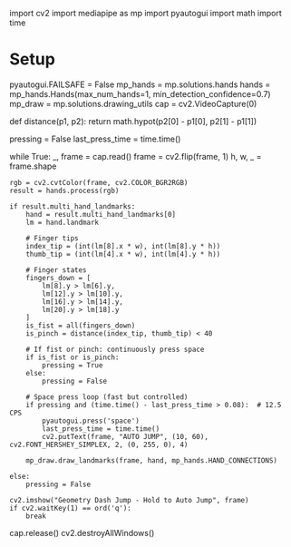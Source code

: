 import cv2
import mediapipe as mp
import pyautogui
import math
import time

# Setup
pyautogui.FAILSAFE = False
mp_hands = mp.solutions.hands
hands = mp_hands.Hands(max_num_hands=1, min_detection_confidence=0.7)
mp_draw = mp.solutions.drawing_utils
cap = cv2.VideoCapture(0)

def distance(p1, p2):
    return math.hypot(p2[0] - p1[0], p2[1] - p1[1])

pressing = False
last_press_time = time.time()

while True:
    _, frame = cap.read()
    frame = cv2.flip(frame, 1)
    h, w, _ = frame.shape

    rgb = cv2.cvtColor(frame, cv2.COLOR_BGR2RGB)
    result = hands.process(rgb)

    if result.multi_hand_landmarks:
        hand = result.multi_hand_landmarks[0]
        lm = hand.landmark

        # Finger tips
        index_tip = (int(lm[8].x * w), int(lm[8].y * h))
        thumb_tip = (int(lm[4].x * w), int(lm[4].y * h))

        # Finger states
        fingers_down = [
            lm[8].y > lm[6].y,
            lm[12].y > lm[10].y,
            lm[16].y > lm[14].y,
            lm[20].y > lm[18].y
        ]
        is_fist = all(fingers_down)
        is_pinch = distance(index_tip, thumb_tip) < 40

        # If fist or pinch: continuously press space
        if is_fist or is_pinch:
            pressing = True
        else:
            pressing = False

        # Space press loop (fast but controlled)
        if pressing and (time.time() - last_press_time > 0.08):  # 12.5 CPS
            pyautogui.press('space')
            last_press_time = time.time()
            cv2.putText(frame, "AUTO JUMP", (10, 60), cv2.FONT_HERSHEY_SIMPLEX, 2, (0, 255, 0), 4)

        mp_draw.draw_landmarks(frame, hand, mp_hands.HAND_CONNECTIONS)

    else:
        pressing = False

    cv2.imshow("Geometry Dash Jump - Hold to Auto Jump", frame)
    if cv2.waitKey(1) == ord('q'):
        break

cap.release()
cv2.destroyAllWindows()
